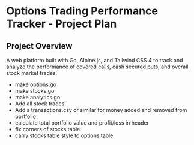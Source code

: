 # Options Trading Performance Tracker - Project Plan

## Project Overview
A web platform built with Go, Alpine.js, and Tailwind CSS 4 to track and analyze the performance of covered calls, cash secured puts, and overall stock market trades.


- make options.go
- make stocks.go
- make analytics.go
- Add all stock trades
- Add a transactions.csv or similar for money added and removed from portfolio 
- calculate total portfolio value and profit/loss in header
- fix corners of stocks table
- carry stocks table style to options table
